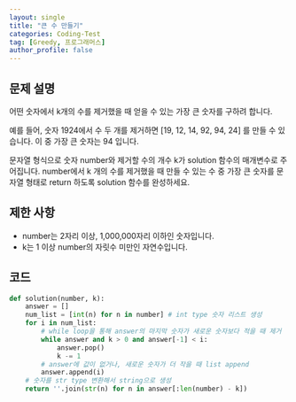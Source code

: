 ```yaml
---
layout: single
title: "큰 수 만들기"
categories: Coding-Test
tag: [Greedy, 프로그래머스]
author_profile: false
---
```


## 문제 설명

어떤 숫자에서 k개의 수를 제거했을 때 얻을 수 있는 가장 큰 숫자를 구하려 합니다.

예를 들어, 숫자 1924에서 수 두 개를 제거하면 [19, 12, 14, 92, 94, 24] 를 만들 수 있습니다. 이 중 가장 큰 숫자는 94 입니다.

문자열 형식으로 숫자 number와 제거할 수의 개수 k가 solution 함수의 매개변수로 주어집니다. number에서 k 개의 수를 제거했을 때 만들 수 있는 수 중 가장 큰 숫자를 문자열 형태로 return 하도록 solution 함수를 완성하세요.

## 제한 사항

- number는 2자리 이상, 1,000,000자리 이하인 숫자입니다.
- k는 1 이상 number의 자릿수 미만인 자연수입니다.

## 코드


```python
def solution(number, k):
    answer = []
    num_list = [int(n) for n in number] # int type 숫자 리스트 생성
    for i in num_list:
        # while loop을 통해 answer의 마지막 숫자가 새로운 숫자보다 적을 때 제거
        while answer and k > 0 and answer[-1] < i:
            answer.pop()
            k -= 1
        # answer에 값이 없거나, 새로운 숫자가 더 작을 때 list append
        answer.append(i)
    # 숫자를 str type 변환해서 string으로 생성
    return ''.join(str(n) for n in answer[:len(number) - k])
```
